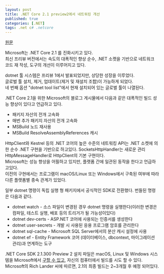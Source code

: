 ```yaml
---
layout: post
title: .NET Core 2.1 preview2에서 네트워킹 개선
published: true
categories: [.NET]
tags: .net c# .netcore
---
```

[원문](https://www.infoq.com/news/2018/04/netcore2.1-preview2)  

Microsoft는 .NET Core 2.1 를 진화시키고 있다.  
최신 프리뷰 버전에서는 속도의 대폭적인 향상 순수, .NET 소켓을 기반으로 네트워크 코드 재 작성, 도구의 개선이 이루어지고 있다.  
  
dotnet 툴 시스템은 프리뷰 1에서 발표되었지만, 상당한 성장을 이루었다.  
글로벌 툴 설치, 제거, 업데이트(제거 및 재설치 조합)이 가능하게 되었다.  
네 번째 옵션 "dotnet tool list"에서 현재 설치되어 있는 글로벌 툴이 나열된다.  
  
.NET Core 2.1을 위한 Microsoft의 블로그 게시물에서 다음과 같은 대폭적인 빌드 성능 향상이 있다고 언급하고 있다.  
- 패키지 자산의 전개 고속화
- 매번 추가 패키지 자산의 전개 고속화
- MSBuild 노드 재사용
- MSBuild ResolveAssemblyReferences 캐시  
  
HttpClient와 Kestrel 등의 .NET 코어의 높은 수준의 네트워킹 API는 .NET 소켓에 의한 순수 .NET 구현을 기반으로 하고있다.   SocketsHttpHandler는 새로운 관리 HttpMessageHandler로 HttpClient의 기본 구현이다.  
Microsoft는 성능 향상을 어필하고 있지만, 플랫폼 간에 일관된 동작을 한다고 언급하고있다.  
이전의 구현에서는 프로그램이 macOS/Linux 또는 Windows에서 구축된 여부에 따라 다른 플랫폼별 종속 관계가 있었다.  
  
일부 dotnet 명령이 독립 실행 형 패키지에서 공식적인 SDK로 전환했다. 번들된 명령은 다음과 같다.  
- dotnet watch - 소스 파일이 변경된 경우 dotnet 명령을 실행한다(이러한 변경은 컴파일, 테스트 실행, 배포 등의 트리거가 될 가능성이있다)
- dotnet dev-certs  - ASP.NET 코어에 사용되는 인증서를 생성한다
- dotnet user-secrets - 개발 시 사용된 응용 프로그램 암호를 관리한다
- dotnet sql-cache - Microsoft SQL Server에서의 분산 캐시 설정에 사용
- dotnet ef - Entity Framework 코어 (데이터베이스, dbcontext, 마이그레이션 관리)과 연계하는 도구    
    
.NET Core SDK 2.1.300 Preview 2 설치 파일은 macOS, Linux 및 Windows 시스템을 Microsoft에서 [구할 수 있고](https://www.microsoft.com/net/download/dotnet-core/sdk-2.1.300-preview2), 자신의 컴퓨터에서 빌드를 시도 할 수 있다.  
Microsoft의 Rich Lander 씨에 따르면, 2.1의 최종 빌드는 2~3개월 후 예정 되어있다.    
  
